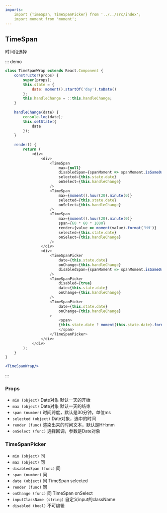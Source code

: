 ```yaml
---
imports:
    import {TimeSpan, TimeSpanPicker} from '../../src/index';
    import moment from 'moment';
---
```

## TimeSpan

时间段选择

::: demo
```js
class TimeSpanWrap extends React.Component {
    constructor(props) {
        super(props);
        this.state = {
            date: moment().startOf('day').toDate()
        };
        this.handleChange = ::this.handleChange;
    }
    
    handleChange(date) {
        console.log(date);
        this.setState({
            date
        });
    }
    
    render() {
        return (
            <div>
                <div>
                    <TimeSpan
                        max={null}
                        disabledSpan={spanMoment => spanMoment.isSameOrAfter(moment('11:00', 'HH:mm')) && spanMoment.isSameOrBefore(moment('18:30', 'HH:mm'))}
                        selected={this.state.date}
                        onSelect={this.handleChange}
                    />
                    <TimeSpan
                        max={moment().hour(20).minute(0)}
                        selected={this.state.date}
                        onSelect={this.handleChange}
                    />
                    <TimeSpan
                        max={moment().hour(20).minute(0)}
                        span={60 * 60 * 1000}
                        render={value => moment(value).format('HH')}
                        selected={this.state.date}
                        onSelect={this.handleChange}
                    />
                </div>
                <div>
                    <TimeSpanPicker
                        date={this.state.date}
                        onChange={this.handleChange}
                        disabledSpan={spanMoment => spanMoment.isSameOrAfter(moment('11:00', 'HH:mm')) && spanMoment.isSameOrBefore(moment('18:30', 'HH:mm'))}
                    />
                    <TimeSpanPicker
                        disabled={true}
                        date={this.state.date}
                        onChange={this.handleChange}
                    />
                    <TimeSpanPicker
                        date={this.state.date}
                        onChange={this.handleChange}
                    >
                        <span>
                        {this.state.date ? moment(this.state.date).format('HH:mm') : '请点击选择'}
                        </span>
                    </TimeSpanPicker>
                </div>
            </div>
        );
    }
}
```
```jsx
<TimeSpanWrap/>
```
:::


### Props
- `min (object)` Date对象 默认一天的开始
- `max (object)` Date对象 默认一天的结束
- `span (number)` 时间跨度，默认是30分钟，单位ms
- `selected (object)` Date对象，选中的时间
- `render (func)` 渲染出来的时间文本，默认是HH:mm
- `onSelect (func)` 选择回调，参数是Date对象

### TimeSpanPicker

- `min (object)` 同
- `max (object)` 同
- `disabledSpan (func)` 同
- `span (number)` 同
- `date (object)` 同 TimeSpan selected
- `render (func)` 同
- `onChange (func)` 同 TimeSpan onSelect
- `inputClassName (string)` 自定义input的className
- `disabled (bool)` 不可编辑
